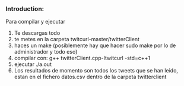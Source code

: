 ### Introduction: ####
Para compilar y ejecutar

1. Te descargas todo
1. te metes en la carpeta twitcurl-master/twitterClient
1. haces un make (posiblemente hay que hacer sudo make por lo de administrador y todo eso)
1. compilar con: g++ twitterClient.cpp-ltwitcurl -std=c++1
1. ejecutar ./a.out
1. Los resultados de momento son todos los tweets que se han leido, estan en el fichero datos.csv dentro de la carpeta twitterclient